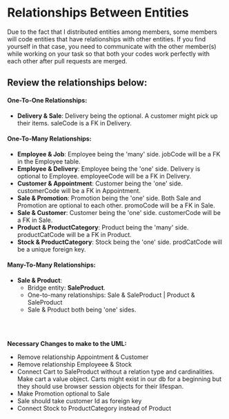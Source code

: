# Relationships Between Entities
Due to the fact that I distributed entities among members, some members will code entities that have relationships with
other entities. If you find yourself in that case, you need to communicate with the other member(s) while working on your task
so that both your codes work perfectly with each other after pull requests are merged. 

## Review the relationships below:

#### One-To-One Relationships:
- **Delivery & Sale**: Delivery being the optional. A customer might pick up their items. saleCode is a FK in Delivery.

#### One-To-Many Relationships:
- **Employee & Job**: Employee being the 'many' side. jobCode will be a FK in the Employee table.
- **Employee & Delivery**: Employee being the 'one' side. Delivery is optional to Employee. employeeCode will be a FK in Delivery.
- **Customer & Appointment**: Customer being the 'one' side. customerCode will be a FK in Appointment.
- **Sale & Promotion**: Promotion being the 'one' side. Both Sale and Promotion are optional to each other. promoCode will be a FK in Sale.
- **Sale & Customer**: Customer being the 'one' side. customerCode will be a FK in Sale.
- **Product & ProductCategory**: Product being the 'many' side. productCatCode will be a FK in Product.
- **Stock & ProductCategory**: Stock being the 'one' side. prodCatCode will be a unique foreign key.

#### Many-To-Many Relationships:
- **Sale & Product**: 
    - Bridge entity: **SaleProduct**.
    - One-to-many relationships: Sale & SaleProduct | Product & SaleProduct
    - Sale & Product both being 'one' sides.

<br/><br/>

**Necessary Changes to make to the UML:**
- Remove relationship Appointment & Customer
- Remove relationship Employeee & Stock
- Connect Cart to SaleProduct without a relation type and cardinalities. Make cart a value object. Carts might exist in our db for a beginning but they 
should use browser session objects for their lifespan.
- Make Promotion optional to Sale
- Sale should take customer Id as foreign key
- Connect Stock to ProductCategory instead of Product
